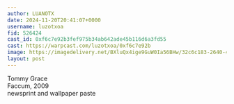 ```yaml
---
author: LUANOTX
date: 2024-11-20T20:41:07+0000
username: luzotxoa
fid: 526424
cast_id: 0xf6c7e92b3fef975b34ab642ade45b116d6a3fd55
cast: https://warpcast.com/luzotxoa/0xf6c7e92b
image: https://imagedelivery.net/BXluQx4ige9GuW0Ia56BHw/32c6c183-2640-4fbb-23a7-30df6c74c400/original
layout: post
---
```

Tommy Grace  
Faccum, 2009  
newsprint and wallpaper paste  

<img src='https://imagedelivery.net/BXluQx4ige9GuW0Ia56BHw/32c6c183-2640-4fbb-23a7-30df6c74c400/original' alt='' referrerpolicy='no-referrer'/>